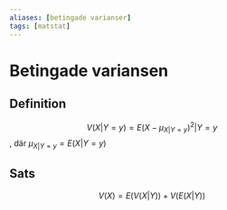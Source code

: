 ```yaml
---
aliases: [betingade varianser]
tags: [matstat]
---
```

# Betingade variansen 

## Definition
$$V(X|Y=y)=E(X-\mu_{X|Y=y})^{2} | Y=y$$, där $\mu_{X|Y=y} = E(X|Y=y)$

## Sats
$$V(X) = E(V(X|Y)) + V(E(X|Y))$$